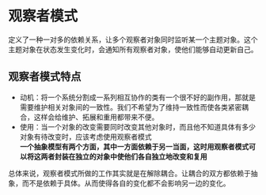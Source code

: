 # 观察者模式
定义了一种一对多的依赖关系，让多个观察者对象同时监听某一个主题对象。这个主题对象在状态发生变化时，会通知所有观察者对象，使他们能够自动更新自己。
## 观察者模式特点
* 动机：将一个系统分割成一系列相互协作的类有一个很不好的副作用，那就是需要维护相关对象间的一致性。我们不希望为了维持一致性而使各类紧密耦合，这样会给维护、拓展和重用都带来不便。
* 使用：当一个对象的改变需要同时改变其他对象时，而且他不知道具体有多少对象有待改变时，应该考虑使用观察者模式<br>
**一个抽象模型有两个方面，其中一方面依赖于另一当面，这时用观察者模式可以将这两者封装在独立的对象中使他们各自独立地改变和复用**
<p>
总体来说，观察者模式所做的工作其实就是在解除耦合。让耦合的双方都依赖于抽象，而不是依赖于具体。从而使得各自的变化都不会影响另一边的变化。

